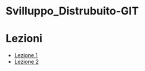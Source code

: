 # Svilluppo_Distrubuito-GIT

# Lezioni

- [Lezione 1](Lezioni/1_Lezione/Readme.md)
- [Lezione 2](Lezioni/2_lezione/Readme.md)